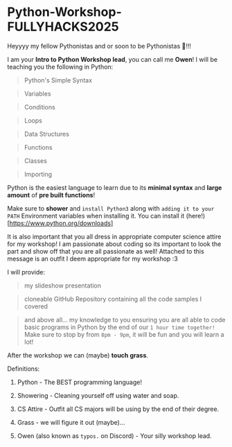 # Python-Workshop-FULLYHACKS2025

Heyyyy my fellow Pythonistas and or soon to be Pythonistas 💖!!!

I am your **Intro to Python Workshop lead**, you can call me **Owen**!
I will be teaching you the following in Python:

> Python's Simple Syntax

> Variables

> Conditions

> Loops

> Data Structures

> Functions

> Classes

> Importing

Python is the easiest language to learn due to its **minimal syntax** and **large amount** of **pre built functions**!

Make sure to **shower** and `install Python3` along with `adding it to your PATH` Environment variables when installing it. You can install it (here!)[https://www.python.org/downloads]

It is also important that you all dress in appropriate computer science attire for my workshop! I am passionate about coding so its important to look the part and show off that you are all passionate as well! Attached to this message is an outfit I deem appropriate for my workshop :3

I will provide:
> my slideshow presentation

> cloneable GitHub Repository containing all the code samples I covered

> and above all... my knowledge to you ensuring you are all able to code basic programs in Python by the end of our `1 hour time together!` Make sure to stop by from `8pm - 9pm`, it will be fun and you will learn a lot!

After the workshop we can (maybe) **touch grass**.

Definitions:

1. Python - The BEST programming language!

2. Showering - Cleaning yourself off using water and soap.

3. CS Attire - Outfit all CS majors will be using by the end of their degree.

4. Grass - we will figure it out (maybe)...

5. Owen (also known as `typos.` on Discord) - Your silly workshop lead.
